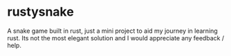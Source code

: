 # rustysnake
A snake game built in rust, just a mini project to aid my journey in learning rust. Its not the most elegant solution and I would appreciate any feedback / help.
